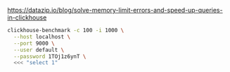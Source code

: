 https://datazip.io/blog/solve-memory-limit-errors-and-speed-up-queries-in-clickhouse

```bash
clickhouse-benchmark -c 100 -i 1000 \
  --host localhost \
  --port 9000 \
  --user default \
  --password 1TOj1z6ynT \
  <<< "select 1"

```